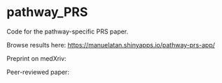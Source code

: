 # pathway_PRS
Code for the pathway-specific PRS paper.

Browse results here: https://manuelatan.shinyapps.io/pathway-prs-app/

Preprint on medXriv:

Peer-reviewed paper:
